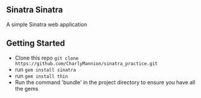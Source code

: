 Sinatra Sinatra
-----
A simple Sinatra web application

Getting Started
-----

* Clone this repo
`git clone https://github.com/CharlyMannion/sinatra_practice.git`
* run `gem install sinatra`
* run `gem install thin`
* Run the command 'bundle' in the project directory to ensure you have all the gems
